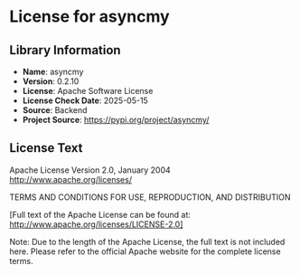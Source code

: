 # License for asyncmy

## Library Information
- **Name**: asyncmy
- **Version**: 0.2.10
- **License**: Apache Software License
- **License Check Date**: 2025-05-15
- **Source**: Backend
- **Project Source**: https://pypi.org/project/asyncmy/

## License Text
Apache License
Version 2.0, January 2004
http://www.apache.org/licenses/

TERMS AND CONDITIONS FOR USE, REPRODUCTION, AND DISTRIBUTION

[Full text of the Apache License can be found at: http://www.apache.org/licenses/LICENSE-2.0]

Note: Due to the length of the Apache License, the full text is not included here. Please refer to the official Apache website for the complete license terms.
